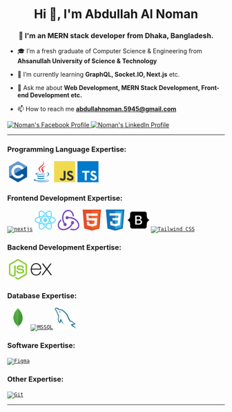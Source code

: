 <h1 align="center">Hi 👋, I'm Abdullah Al Noman</h1>


<h3 align="center">🏡 I'm an  MERN stack developer from Dhaka, Bangladesh.</h3>

- 🎓 I’m a fresh graduate of Computer Science & Engineering from **Ahsanullah University of Science & Technology**
  
- 🌱 I’m currently learning **GraphQL, Socket.IO, Next.js** etc.

- 💬 Ask me about **Web Development, MERN Stack Development, Front-end Development etc.**

- 📫 How to reach me **abdullahnoman.5945@gmail.com**

<p align="left"> 
  <a href="https://www.facebook.com/noman5945">
    <img src="https://img.shields.io/badge/Facebook-1877F2?logo=facebook&logoColor=white" alt="Noman's Facebook Profile"/>
  </a>
  <a href="https://www.linkedin.com/in/abdullah-al-noman-225680217/">
    <img src="https://img.shields.io/badge/LinkedIn-0A66C2?logo=linkedin&logoColor=white" alt="Noman's LinkedIn Profile"/>
  </a>
   
</p>

<hr>

<h3 align="left">Programming Language Expertise:</h3>
<p align="left"> 
  <code><a href="https://www.cprogramming.com/" target="_blank" rel="noreferrer"><img src="https://raw.githubusercontent.com/devicons/devicon/master/icons/c/c-original.svg" alt="C" width="50" height="50"/></a></code>
  <code><a href="https://www.java.com" target="_blank" rel="noreferrer"><img src="https://raw.githubusercontent.com/devicons/devicon/master/icons/java/java-original.svg" alt="Java" width="50" height="50"/></a></code>
  <code><a href="https://developer.mozilla.org/en-US/docs/Web/JavaScript" target="_blank" rel="noreferrer"><img src="https://raw.githubusercontent.com/devicons/devicon/master/icons/javascript/javascript-original.svg" alt="JavaScript" width="50" height="50"/></a></code>
  <code><a href="https://www.typescriptlang.org/" target="_blank" rel="noreferrer"><img src="https://raw.githubusercontent.com/devicons/devicon/master/icons/typescript/typescript-original.svg" alt="TypeScript" width="50" height="50"/></a></code>
</p>

<h3 align="left">Frontend Development Expertise:</h3>
<p align="left">
  <code><a href="https://nextjs.org" target="_blank" rel="noreferrer"><img src="https://cdn.worldvectorlogo.com/logos/nextjs-2.svg" alt="nextjs" width="50" height="50"/></a></code>
  <code><a href="https://reactjs.org/" target="_blank" rel="noreferrer"><img src="https://raw.githubusercontent.com/devicons/devicon/master/icons/react/react-original.svg" alt="React" width="50" height="50"/></a></code>
  <code><a href="https://redux.js.org" target="_blank" rel="noreferrer"><img src="https://raw.githubusercontent.com/devicons/devicon/master/icons/redux/redux-original.svg" alt="Redux" width="50" height="50"/></a></code>
  <code><a href="https://www.w3.org/html/" target="_blank" rel="noreferrer"><img src="https://raw.githubusercontent.com/devicons/devicon/master/icons/html5/html5-original.svg" alt="HTML 5" width="50" height="50"/></a></code>
  <code><a href="https://www.w3schools.com/css" target="_blank" rel="noreferrer"><img src="https://raw.githubusercontent.com/devicons/devicon/master/icons/css3/css3-original.svg" alt="CSS 3" width="50" height="50"/></a></code>
  <code><a href="https://getbootstrap.com" target="_blank" rel="noreferrer"><img src="https://raw.githubusercontent.com/devicons/devicon/master/icons/bootstrap/bootstrap-plain.svg" alt="Bootstrap" width="50" height="50"/></a></code>
  <code><a href="https://tailwindcss.com/" target="_blank" rel="noreferrer"><img src="https://www.vectorlogo.zone/logos/tailwindcss/tailwindcss-icon.svg" alt="Tailwind CSS" width="50" height="50"/></a></code>
</p>

<h3 align="left">Backend Development Expertise:</h3>
<p align="left">
  <code><a href="https://nodejs.org" target="_blank" rel="noreferrer"><img src="https://raw.githubusercontent.com/devicons/devicon/master/icons/nodejs/nodejs-original.svg" alt="Node.js" width="50" height="50"/></a></code>
  <code><a href="https://expressjs.com" target="_blank" rel="noreferrer"><img src="https://raw.githubusercontent.com/devicons/devicon/master/icons/express/express-original.svg" alt="Express.js" width="50" height="50"/></a></code>
</p>

<h3 align="left">Database Expertise:</h3>  
<p align="left">
   <code><a href="https://www.mongodb.com/" target="_blank" rel="noreferrer"><img src="https://raw.githubusercontent.com/devicons/devicon/master/icons/mongodb/mongodb-original.svg" alt="MongoDB" width="50" height="50"/></a></code>
   <code><a href="https://www.microsoft.com/en-us/sql-server" target="_blank" rel="noreferrer"><img src="https://www.svgrepo.com/show/303229/microsoft-sql-server-logo.svg" alt="MSSQL" width="50" height="50"/></a></code>
   <code><a href="https://www.mysql.com/" target="_blank" rel="noreferrer"><img src="https://raw.githubusercontent.com/devicons/devicon/master/icons/mysql/mysql-original.svg" alt="MySQL" width="50" height="50"/></a></code>
</p>

<h3 align="left">Software Expertise:</h3>
<p align="left">   
  <code><a href="https://www.figma.com/" target="_blank" rel="noreferrer"><img src="https://www.vectorlogo.zone/logos/figma/figma-icon.svg" alt="Figma" width="50" height="50"/></a></code>
  
</p>

<h3 align="left">Other Expertise:</h3>  
<p align="left">
  <code><a href="https://git-scm.com/" target="_blank" rel="noreferrer"><img src="https://www.vectorlogo.zone/logos/git-scm/git-scm-icon.svg" alt="Git" width="50" height="50"/></a></code>
  
</p>

<hr>
